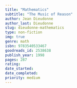 ```yaml
---
title: "Mathematics"
subtitle: "The Music of Reason"
author: Jean Dieudonne
author_last: Dieudonne
slug: dieudonne-mathematics
type: non-fiction
img: true
genre: math
isbn: 9783540533467
goodreads_id: 2538638
publish_year: 1998
pages: 287
rating: 
date_started:
date_completed:
priority: medium
---
```

